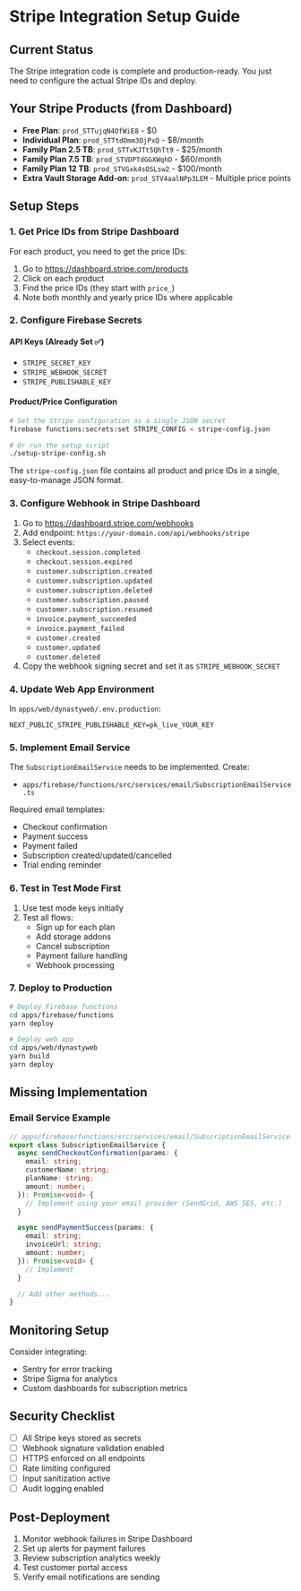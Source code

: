 # Stripe Integration Setup Guide

## Current Status
The Stripe integration code is complete and production-ready. You just need to configure the actual Stripe IDs and deploy.

## Your Stripe Products (from Dashboard)
- **Free Plan**: `prod_STTujqN4OfWiE8` - $0
- **Individual Plan**: `prod_STTtdOmm3OjPxQ` - $8/month
- **Family Plan 2.5 TB**: `prod_STTvKJTt5QhTt9` - $25/month
- **Family Plan 7.5 TB**: `prod_STVDPTdGGXWqhD` - $60/month
- **Family Plan 12 TB**: `prod_STVGxk4sOSLsw2` - $100/month
- **Extra Vault Storage Add-on**: `prod_STV4aalNPp3LEM` - Multiple price points

## Setup Steps

### 1. Get Price IDs from Stripe Dashboard
For each product, you need to get the price IDs:
1. Go to https://dashboard.stripe.com/products
2. Click on each product
3. Find the price IDs (they start with `price_`)
4. Note both monthly and yearly price IDs where applicable

### 2. Configure Firebase Secrets

#### API Keys (Already Set ✅)
- `STRIPE_SECRET_KEY`
- `STRIPE_WEBHOOK_SECRET`
- `STRIPE_PUBLISHABLE_KEY`

#### Product/Price Configuration
```bash
# Set the Stripe configuration as a single JSON secret
firebase functions:secrets:set STRIPE_CONFIG < stripe-config.json

# Or run the setup script
./setup-stripe-config.sh
```

The `stripe-config.json` file contains all product and price IDs in a single, easy-to-manage JSON format.

### 3. Configure Webhook in Stripe Dashboard
1. Go to https://dashboard.stripe.com/webhooks
2. Add endpoint: `https://your-domain.com/api/webhooks/stripe`
3. Select events:
   - `checkout.session.completed`
   - `checkout.session.expired`
   - `customer.subscription.created`
   - `customer.subscription.updated`
   - `customer.subscription.deleted`
   - `customer.subscription.paused`
   - `customer.subscription.resumed`
   - `invoice.payment_succeeded`
   - `invoice.payment_failed`
   - `customer.created`
   - `customer.updated`
   - `customer.deleted`
4. Copy the webhook signing secret and set it as `STRIPE_WEBHOOK_SECRET`

### 4. Update Web App Environment
In `apps/web/dynastyweb/.env.production`:
```
NEXT_PUBLIC_STRIPE_PUBLISHABLE_KEY=pk_live_YOUR_KEY
```

### 5. Implement Email Service
The `SubscriptionEmailService` needs to be implemented. Create:
- `apps/firebase/functions/src/services/email/SubscriptionEmailService.ts`

Required email templates:
- Checkout confirmation
- Payment success
- Payment failed
- Subscription created/updated/cancelled
- Trial ending reminder

### 6. Test in Test Mode First
1. Use test mode keys initially
2. Test all flows:
   - Sign up for each plan
   - Add storage addons
   - Cancel subscription
   - Payment failure handling
   - Webhook processing

### 7. Deploy to Production
```bash
# Deploy Firebase functions
cd apps/firebase/functions
yarn deploy

# Deploy web app
cd apps/web/dynastyweb
yarn build
yarn deploy
```

## Missing Implementation

### Email Service Example
```typescript
// apps/firebase/functions/src/services/email/SubscriptionEmailService.ts
export class SubscriptionEmailService {
  async sendCheckoutConfirmation(params: {
    email: string;
    customerName: string;
    planName: string;
    amount: number;
  }): Promise<void> {
    // Implement using your email provider (SendGrid, AWS SES, etc.)
  }

  async sendPaymentSuccess(params: {
    email: string;
    invoiceUrl: string;
    amount: number;
  }): Promise<void> {
    // Implement
  }

  // Add other methods...
}
```

## Monitoring Setup
Consider integrating:
- Sentry for error tracking
- Stripe Sigma for analytics
- Custom dashboards for subscription metrics

## Security Checklist
- [ ] All Stripe keys stored as secrets
- [ ] Webhook signature validation enabled
- [ ] HTTPS enforced on all endpoints
- [ ] Rate limiting configured
- [ ] Input sanitization active
- [ ] Audit logging enabled

## Post-Deployment
1. Monitor webhook failures in Stripe Dashboard
2. Set up alerts for payment failures
3. Review subscription analytics weekly
4. Test customer portal access
5. Verify email notifications are sending